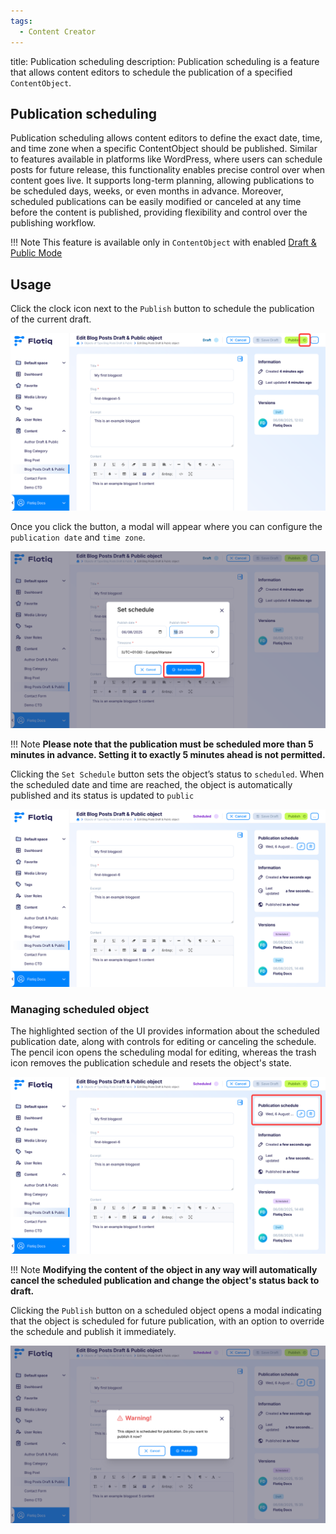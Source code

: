 ```yaml
---
tags:
  - Content Creator
---
```


title: Publication scheduling
description: Publication scheduling is a feature that allows content editors to schedule the publication of a specified `ContentObject`.

## Publication scheduling

Publication scheduling allows content editors to define the exact date, time, and time zone when a specific
ContentObject should be published. Similar to features available in platforms like WordPress, where users can schedule
posts for future release, this functionality enables precise control over when content goes live. It supports long-term
planning, allowing publications to be scheduled days, weeks, or even months in advance. Moreover, scheduled publications
can be easily modified or canceled at any time before the content is published, providing flexibility and control over
the publishing workflow.

!!! Note
This feature is available only in `ContentObject` with
enabled  [Draft & Public Mode](/docs/panel/ContentObjects/draft-public)

## Usage

Click the clock icon next to the `Publish` button to schedule the publication of the current draft.

![Scheduling publication button](../images/schedule-publication.png)

Once you click the button, a modal will appear where you can configure the `publication date` and `time zone`.

![Scheduling publication modal](../images/schedule-publication-modal.png)

!!! Note
    **Please note that the publication must be scheduled more than 5 minutes in advance. Setting it to exactly 5 minutes
    ahead is not permitted.**

Clicking the `Set Schedule` button sets the object’s status to `scheduled`. When the scheduled date and time are
reached, the object is automatically published and its status is updated to `public`

![overview of scheduled object](../images/schedule-publication-co-view.png)

### Managing scheduled object

The highlighted section of the UI provides information about the scheduled publication date, along with controls for
editing or canceling the schedule. The pencil icon opens the scheduling modal for editing, whereas the trash icon
removes the publication schedule and resets the object's state.

![Scheduled object settings](../images/schedule-publication-scheduling-settings.png)

!!! Note
    **Modifying the content of the object in any way will automatically cancel the scheduled publication and change the
    object's status back to draft.**

Clicking the `Publish` button on a scheduled object opens a modal indicating that the object is scheduled for future publication,
with an option to override the schedule and publish it immediately.

![Force publishing scheduled object](../images/try-publish-scheduled-post.png)
